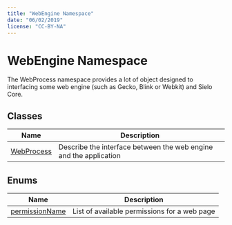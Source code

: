 ```yaml
---
title: "WebEngine Namespace"
date: "06/02/2019"
license: "CC-BY-NA"
---
```


# WebEngine Namespace

The WebProcess namespace provides a lot of object designed to interfacing some
web engine (such as Gecko, Blink or Webkit) and Sielo Core.

## Classes

|Name|Description|
|-|-|
|[WebProcess](WebProcess.md)|Describe the interface between the web engine and the application|

## Enums

|Name|Description|
|-|-|
|[permissionName](#permissionName)|List of available permissions for a web page|


